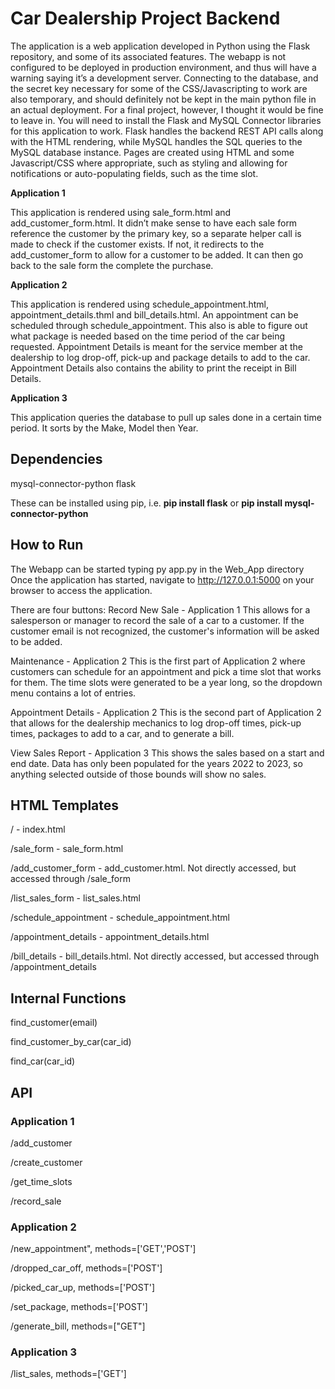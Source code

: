 # Car Dealership Project Backend
The application is a web application developed in Python using the Flask repository, and some of its associated features. The webapp is not configured to be deployed in production environment, and thus will have a warning saying it’s a development server. Connecting to the database, and the secret key necessary for some of the CSS/Javascripting to work are also temporary, and should definitely not be kept in the main python file in an actual deployment. For a final project, however, I thought it would be fine to leave in. 
You will need to install the Flask and MySQL Connector libraries for this application to work. Flask handles the backend REST API calls along with the HTML rendering, while MySQL handles the SQL queries to the MySQL database instance. 
Pages are created using HTML and some Javascript/CSS where appropriate, such as styling and allowing for notifications or auto-populating fields, such as the time slot. 

**Application 1**

This application is rendered using sale_form.html and add_customer_form.html. It didn’t make sense to have each sale form reference the customer by the primary key, so a separate helper call is made to check if the customer exists. If not, it redirects to the add_customer_form to allow for a customer to be added. It can then go back to the sale form the complete the purchase. 

**Application 2**

This application is rendered using schedule_appointment.html, appointment_details.thml and bill_details.html. An appointment can be scheduled through schedule_appointment. This also is able to figure out what package is needed based on the time period of the car being requested. Appointment Details is meant for the service member at the dealership to log drop-off, pick-up and package details to add to the car. Appointment Details also contains the ability to print the receipt in Bill Details. 

**Application 3**

This application queries the database to pull up sales done in a certain time period. It sorts by the Make, Model then Year. 

## Dependencies
mysql-connector-python
flask

These can be installed using pip, i.e. <strong>pip install flask</strong> or <strong>pip install mysql-connector-python</strong>

## How to Run
The Webapp can be started typing py app.py in the Web_App directory
Once the application has started, navigate to http://127.0.0.1:5000 on your browser to access the application. 

There are four buttons:
Record New Sale - Application 1
    This allows for a salesperson or manager to record the sale of a car to a customer. If the customer email is not recognized, the customer's information will be asked to be added. 

Maintenance - Application 2
    This is the first part of Application 2 where customers can schedule for an appointment and pick a time slot that works for them. The time slots were generated to be a year long, so the dropdown menu contains a lot of entries. 

Appointment Details - Application 2
    This is the second part of Application 2 that allows for the dealership mechanics to log drop-off times, pick-up times, packages to add to a car, and to generate a bill. 

View Sales Report - Application 3
    This shows the sales based on a start and end date. Data has only been populated for the years 2022 to 2023, so anything selected outside of those bounds will show no sales. 

## HTML Templates
/ - index.html

/sale_form - sale_form.html

/add_customer_form - add_customer.html. Not directly accessed, but accessed through /sale_form

/list_sales_form - list_sales.html

/schedule_appointment - schedule_appointment.html

/appointment_details - appointment_details.html

/bill_details - bill_details.html. Not directly accessed, but accessed through /appointment_details


## Internal Functions
find_customer(email)

find_customer_by_car(car_id)

find_car(car_id)


## API
### Application 1
/add_customer

/create_customer

/get_time_slots

/record_sale


### Application 2
/new_appointment", methods=['GET','POST']

/dropped_car_off, methods=['POST']

/picked_car_up, methods=['POST']

/set_package, methods=['POST']

/generate_bill, methods=["GET"]


### Application 3
/list_sales, methods=['GET']
